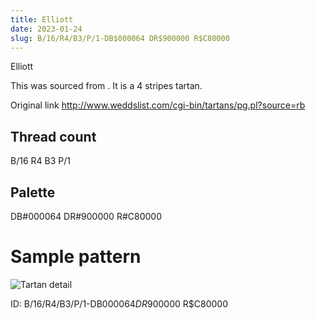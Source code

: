 ```yaml
---
title: Elliott
date: 2023-01-24
slug: B/16/R4/B3/P/1-DB$000064 DR$900000 R$C80000
---
```

Elliott

This was sourced from <no value>.  It is a 4 stripes tartan.

Original link http://www.weddslist.com/cgi-bin/tartans/pg.pl?source=rb

## Thread count
B/16 R4 B3 P/1

## Palette
DB#000064 DR#900000 R#C80000

# Sample pattern

![Tartan detail](tartan.png "B/16 R4 B3 P/1 tartan")

ID: B/16/R4/B3/P/1-DB$000064 DR$900000 R$C80000